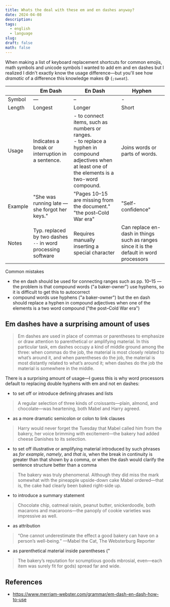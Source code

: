 ```yaml
---
title: Whats the deal with these em and en dashes anyway?
date: 2024-04-08
description: 
tags:
  - english
  - language
slug: 
draft: false
math: false
---
```

When making a list of keyboard replacement shortcuts for common emojis, math symbols and unicode symbols I wanted to add em and en dashes but I realized I didn't exactly know the usage difference—but you'll see how _dramatic_ of a difference this knowledge makes 😅 (`;sweat`). 

|         | Em Dash                                                      | En Dash                                                                                                                                                  | Hyphen                         |
| ------- | ------------------------------------------------------------ | -------------------------------------------------------------------------------------------------------------------------------------------------------- | ------------------------------ |
| Symbol  | —                                                            | –                                                                                                                                                        | -                              |
| Length  | Longest                                                      | Longer                                                                                                                                                   | Short                          |
| Usage   | Indicates a break or interruption in a sentence.             | - to connect items, such as numbers or ranges.<br>- to replace a hyphen in compound adjectives when at least one of the elements is a two-word compound. | Joins words or parts of words. |
| Example | "She was running late — she forgot her keys."                | "Pages 10–15 are missing from the document." <br>"the post–Cold War era"<br>                                                                             | "Self-confidence"              |
| Notes   | Typ. replaced by two dashes `--` in word processing software | Requires manually inserting a special character                                                                                                          | Can replace en-dash in things such as ranges since it is the default in word processors                               |


Common mistakes
- the en dash should be used for connecting ranges such as pp. 10–15 — the problem is that compound words ("a baker-owner") use hyphens, so it is difficult to get this to autocorrect
- compound words use hyphens ("a baker-owner") but the en dash should replace a hyphen in compound adjectives when one of the elements is a two word compound ("the post–Cold War era")

## Em dashes have a surprising amount of uses

> Em dashes are used in place of commas or parentheses to emphasize or draw attention to parenthetical or amplifying material. In this particular task, em dashes occupy a kind of middle ground among the three: when commas do the job, the material is most closely related to what’s around it, and when parentheses do the job, the material is most distantly related to what’s around it; when dashes do the job the material is somewhere in the middle.

There is a surprising amount of usage—I guess this is why word processors default to replacing double hyphens with em and not en dashes:
- to set off or introduce defining phrases and lists 
> A regular selection of three kinds of croissants—plain, almond, and chocolate—was heartening, both Mabel and Harry agreed.

- as a more dramatic semicolon or colon to link clauses 
> Harry would never forget the Tuesday that Mabel called him from the bakery, her voice brimming with excitement—the bakery had added cheese Danishes to its selection. 

- to set off illustrative or amplifying material introduced by such phrases as _for example_, _namely_, and _that is_, when the break in continuity is greater than that shown by a comma, or when the dash would clarify the sentence structure better than a comma  
> The bakery was truly phenomenal. Although they did miss the mark somewhat with the pineapple upside-down cake Mabel ordered—that is, the cake had clearly been baked right-side up.

- to introduce a summary statement  
> Chocolate chip, oatmeal raisin, peanut butter, snickerdoodle, both macarons and macaroons—the panoply of cookie varieties was impressive as well.

- as attribution  
> “One cannot underestimate the effect a good bakery can have on a person’s well-being.” —Mabel the Cat, The Websterburg Reporter

- as parenthetical material inside parentheses (" 
> The bakery’s reputation for scrumptious goods mbrosial, even—each item was surely fit for gods) spread far and wide.

## References
- https://www.merriam-webster.com/grammar/em-dash-en-dash-how-to-use
